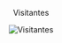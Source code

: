 <div align ="center">
  <p>Visitantes</p>
  <img src="https://profile-counter.glitch.me/RafaelLibrero/count.svg" alt="Visitantes"
</div>
